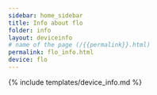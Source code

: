```yaml
---
sidebar: home_sidebar
title: Info about flo
folder: info
layout: deviceinfo
# name of the page (/{{permalink}}.html)
permalink: flo_info.html
device: flo
---
```

{% include templates/device_info.md %}
